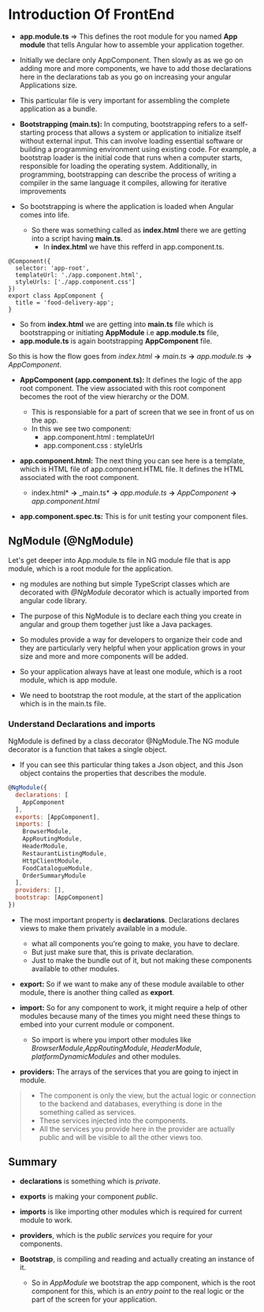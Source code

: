 # Introduction Of FrontEnd

- **app.module.ts** => This defines the root module for you named **App module** that tells Angular how to assemble your application together.

- Initially we declare only AppComponent.
  Then slowly as as we go on adding more and more components, we have to add those declarations here in the declarations tab as you go on increasing your angular Applications size.

- This particular file is very important for assembling the complete application as a bundle.

- **Bootstrapping (main.ts):**
  In computing, bootstrapping refers to a self-starting process that allows a system or application to initialize itself without external input. This can involve loading essential software or building a programming environment using existing code. For example, a bootstrap loader is the initial code that runs when a computer starts, responsible for loading the operating system. Additionally, in programming, bootstrapping can describe the process of writing a compiler in the same language it compiles, allowing for iterative improvements

- So bootstrapping is where the application is loaded when Angular comes into life.
  - So there was something called as **index.html** there we are getting into a script having **main.ts**.
    - In **index.html** we have <app-root></app-root> this refferd in app.component.ts.

```jS
@Component({
  selector: 'app-root',
  templateUrl: './app.component.html',
  styleUrls: ['./app.component.css']
})
export class AppComponent {
  title = 'food-delivery-app';
}

```

- So from **index.html** we are getting into **main.ts** file which is bootstrapping or initiating **AppModule** i.e **app.module.ts** file,
- **app.module.ts** is again bootstrapping **AppComponent** file.

So this is how the flow goes from _index.html_ **->** _main.ts_ **->** _app.module.ts_ **->** _AppComponent_.

- **AppComponent (app.component.ts):**
  It defines the logic of the app root component.
  The view associated with this root component becomes the root of the view hierarchy or the DOM.

  - This is responsiable for a part of screen that we see in front of us on the app.
  - In this we see two component:
    - app.component.html : templateUrl
    - app.component.css : styleUrls

- **app.component.html:** The next thing you can see here is a template, which is HTML file of app.component.HTML file. It defines the HTML associated with the root component.

  - index.html* **->** \_main.ts* **->** _app.module.ts_ **->** _AppComponent_ **->** _app.component.html_

- **app.component.spec.ts:** This is for unit testing your component files.

## NgModule (@NgModule)

Let's get deeper into App.module.ts file in NG module file that is app module, which is a root module for the application.

- ng modules are nothing but simple TypeScript classes which are decorated with _@NgModule_ decorator which is actually imported from angular code library.

- The purpose of this NgModule is to declare each thing you create in angular and group them together just like a Java packages.

- So modules provide a way for developers to organize their code and they are particularly very helpful when your application grows in your size and more and more components will be added.

- So your application always have at least one module, which is a root module, which is app module.

- We need to bootstrap the root module, at the start of the application which is in the main.ts file.

### Understand Declarations and imports

NgModule is defined by a class decorator @NgModule.The NG module decorator is a function that takes a single object.

- If you can see this particular thing takes a Json object, and this Json object contains the properties that describes the module.

```javaScript
@NgModule({
  declarations: [
    AppComponent
  ],
  exports: [AppComponent],
  imports: [
    BrowserModule,
    AppRoutingModule,
    HeaderModule,
    RestaurantListingModule,
    HttpClientModule,
    FoodCatalogueModule,
    OrderSummaryModule
  ],
  providers: [],
  bootstrap: [AppComponent]
})
```

- The most important property is **declarations**. Declarations declares views to make them privately available in a module.

  - what all components you're going to make, you have to declare.
  - But just make sure that, this is private declaration.
  - Just to make the bundle out of it, but not making these components available to other modules.

- **export:** So if we want to make any of these module available to other module, there is another thing called as **export**.
- **import:** So for any component to work, it might require a help of other modules because many of the times you might need these things to embed into your current module or component.

  - So import is where you import other modules like _BrowserModule_,_AppRoutingModule_, _HeaderModule_, _platformDynamicModules_ and other modules.

- **providers:** The arrays of the services that you are going to inject in module.

> - The component is only the view, but the actual logic or connection to the backend and databases, everything is done in the something called as services.
> - These services injected into the components.
> - All the services you provide here in the provider are actually public and will be visible to all the other views too.

## Summary

- **declarations** is something which is _private_.
- **exports** is making your component _public_.
- **imports** is like importing other modules which is required for current module to work.

- **providers**, which is the _public services_ you require for your components.

- **Bootstrap**, is compiling and reading and actually creating an instance of it.
  - So in _AppModule_ we bootstrap the app component, which is the root component for this, which is an _entry point_ to the real logic or the part of the screen for your application.
